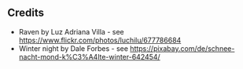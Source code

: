 Credits
-------

* Raven by Luz Adriana Villa - see https://www.flickr.com/photos/luchilu/677786684
* Winter night by Dale Forbes - see https://pixabay.com/de/schnee-nacht-mond-k%C3%A4lte-winter-642454/